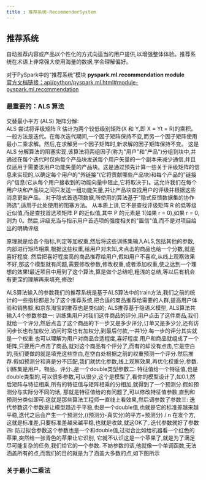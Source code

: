```yaml
---
title : 推荐系统-RecommenderSystem
---
```


## 推荐系统 

自动推荐内容或产品以个性化的方式向适当的用户提供,以增强整体体验。推荐系统在术语上非常强大使用海量的数据,学会理解偏好。

对于PySpark中的“推荐系统”模块 **pyspark.ml.recommendation module**        
[官方文档链接：api/python/pyspark.ml.html#module-pyspark.ml.recommendation](http://spark.apache.org/docs/latest/api/python/pyspark.ml.html#module-pyspark.ml.recommendation)

### 最重要的：ALS 算法

交替最小平方 (ALS) 矩阵分解:                  
ALS 尝试将评级矩阵 R 估计为两个较低级别矩阵(X 和 Y,即 X = Yt = R)的乘积。一般方法是迭代。在每次迭代期间,一个因子矩阵保持不变,而另一个因子矩阵使用最小二乘求解。然后,在求解另一个因子矩阵时,新求解的因子矩阵保持不变。
这是 ALS 分解算法的阻塞实现,该算法将两组因子(称为"用户"和"产品")分组到块中,并通过在每个迭代时仅向每个产品块发送每个用户矢量的一个副本来减少通信,并且仅适用于需要该用户功能矢量的产品块。这是通过预先计算一些关于评级矩阵的信息来实现的,以确定每个用户的"外链接"(它将贡献哪些产品块)和每个产品的"链接内"信息(它从每个用户接收到的功能向量中阻止,它将取决于)。这允许我们在每个用户块和产品块之间只发送一组功能矢量,并让产品块查找用户的评级并根据这些消息更新产品。
对于隐式首选项数据,所使用的算法基于"隐式反馈数据集的协作筛选",适用于此处使用的阻塞方法。
从本质上讲,它不是查找评级矩阵 R 的低等级近似值,而是查找首选项矩阵 P 的近似值,其中 P 的元素是 1(如果 r = 0),如果 r = 0,则为 0。然后,评级充当与指示用户首选项的强度相关的"置信"值,而不是对项目给出的明确评级

原理就是给各个指标,判定等加权重,然后将这些训练集输入ALS,包括其他的参数,内部进行矩阵相乘,根据这些权重,给用户对未知,未点击的商品也给一个分数,就是喜好程度. 然后把喜好程度高的商品推荐给用户,假如用户不喜欢,从线上观察效果不好,那这个模型就有问题,需要修改参数,修改权重,或者添加权重,使之达到一个理想的效果!最近项目中用到了这个算法,算是做个总结吧,粗浅的总结,等以后有机会有更深的理解再来填充,修改!


ALS算法输入的参数我们的推荐系统是基于ALS算法中的train方法,我们之前的统计的一些指标都是为了这个推荐系统,把合适的商品推荐给需要的人群,提高用户体验和销售额,和京东淘宝的推荐也是类似的; ALS推荐基于隐语义模型, ALS算法共输入4个参数参数一: 训练集用户对我们这件商品的评分,用户点击了这件商品,我们就给一个评分,然后点击了这个商品的下一步又是多少评分,订单又是多少分,还有访问步长也有加权分,访问时常也有加权分,到最后付款,一共1分.每一步的评分其实就是一个权重.也可以理解为用户对商品合适程度,喜好程度.用户和商品就组成了一个矩阵,只要用户点击了商品,就对这个商品有个评分了,而有的却没有点击,它是空白的,我们要做的就是填充这些空白,在空白处根据之前的权重预测一个评分.然后推荐.假如预测分和真是分不匹配,我们就优化参数,线上观察效果,再优化权重分,参数.训练集是用户，物品，评分.,是一个double类型参数二: 特征值给一个特征值,也是double类型的,可以很多参数,可以很少,这个是模型了,看你的模型设计了,如0.1,然后矩阵与特征相乘,所有的特征值与矩阵相乘的分相加,就得到了一个预测分.假如预测分与实际分不同的话, 那就是特征值给的有问题了,可以修改特征值参数,直到和预测分类似即可.这就是那些算法工程师一直线上看效果,然后调参数了参数三: 迭代参数这个参数是让模型趋近于平稳,也是一个double值,也就是它的标准差越来越平稳,迭代之后会产生一个预测分,((预测分-真实分)的平方+预测分) / n 在发个方,这就是标准差,只要标准差越来越平稳,也就是收敛,就这OK了,.迭代参数就好了参数四: 防过拟合参数这个参数也是一个和double值,过拟合比如给机器看一个红色的苹果,突然给一张青色的苹果让它识别, 它就不认识这是一个苹果了,就是为了满足尽可能复杂的任务,我们给它的一个参数. 不妨参数的话,他就像一个单调函数,无法涵盖所有的点,而我们的目的就是为了涵盖大多数的点,如下图所示

### 关于最小二乘法

